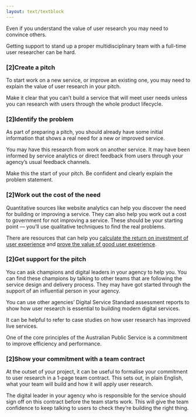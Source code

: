 ```yaml
---
layout: text/textblock
---
```


Even if you understand the value of user research you may need to convince others.

Getting support to stand up a proper multidisciplinary team with a full-time user researcher can be hard.

### [2]Create a pitch

To start work on a new service, or improve an existing one, you may need to explain the value of user research in your pitch.

Make it clear that you can’t build a service that will meet user needs unless you can research with users through the whole product lifecycle.

### [2]Identify the problem

As part of preparing a pitch, you should already have some initial information that shows a real need for a new or improved service.

You may have this research from work on another service. It may have been informed by service analytics or direct feedback from users through your agency’s usual feedback channels.

Make this the start of your pitch. Be confident and clearly explain the problem statement.

### [2]Work out the cost of the need

Quantitative sources like website analytics can help you discover the need for building or improving a service. They can also help you work out a cost to government for not improving a service. These should be your starting point — you’ll use qualitative techniques to find the real problems.

There are resources that can help you [calculate the return on investment of user experience](https://www.usability.gov/what-and-why/benefits-of-ucd.html) and [prove the value of good user experience](https://medium.com/ux-immersion-interactions/a-proven-method-for-showing-the-value-of-good-ux-c25ae0c86fb4).

### [2]Get support for the pitch

You can ask champions and digital leaders in your agency to help you. You can find these champions by talking to other teams that are following the service design and delivery process. They may have got started through the support of an influential person in your agency.

You can use other agencies’ Digital Service Standard assessment reports to show how user research is essential to building modern digital services.

It can be helpful to refer to case studies on how user research has improved live services.

One of the core principles of the Australian Public Service is a commitment to improve efficiency and performance.

### [2]Show your commitment with a team contract

At the outset of your project, it can be useful to formalise your commitment to user research in a  1-page team contract. This sets out, in plain English, what your team will build and how it will apply user research.

The digital leader in your agency who is responsible for the service should sign off on this contract before the team starts work. This will give the team confidence to keep talking to users to check they’re building the right thing.
